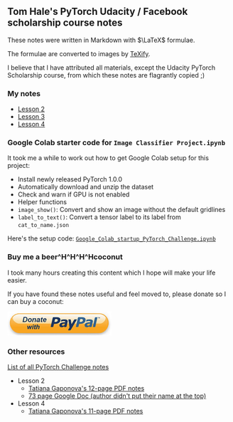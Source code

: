 ## Tom Hale's PyTorch Udacity / Facebook scholarship course notes

These notes were written in Markdown with $\LaTeX$ formulae.

The formulae are converted to images by [TeXify](https://github.com/apps/texify).

I believe that I have attributed all materials, except the Udacity PyTorch Scholarship course, from which these notes are flagrantly copied ;)

### My notes

* [Lesson 2](notes/lesson-2.md)
* [Lesson 3](notes/lesson-3.md)
* [Lesson 4](notes/lesson-4.md)

### Google Colab starter code for `Image Classifier Project.ipynb`
It took me a while to work out how to get Google Colab setup for this project:

 * Install newly released PyTorch 1.0.0
 * Automatically download and unzip the dataset
 * Check and warn if GPU is not enabled
 * Helper functions
  * `image_show()`: Convert and show an image without the default gridlines
  * `label_to_text()`: Convert a tensor label to its label from `cat_to_name.json`

Here's the setup code: [`Google_Colab_startup_PyTorch_Challenge.ipynb`](code/Google_Colab_startup_PyTorch_Challenge.ipynb)

### Buy me a beer^H^H^H^Hcoconut
I took many hours creating this content which I hope will make your life easier.

If you have found these notes useful and feel moved to, please donate so I can buy a coconut:

[![Donate button](paypal-donate.png)](https://www.paypal.me/TomHale)

### Other resources

[List of all PyTorch Challenge notes](https://docs.google.com/spreadsheets/d/1b7eD6dgWXgFuFpbWHImC5lovWLBfPR_zgaedBRA_21s/edit#gid=0)

* Lesson 2
  * [Tatiana Gaponova's 12-page PDF notes](https://github.com/baroquerock/udacity_notes/blob/master/udacity_nn_basics_tatiana_gaponova.pdf)
  * [73 page Google Doc (author didn't put their name at the top)](https://docs.google.com/document/d/13ESfbTuCja7mEZLfMz-4JxEsaxWyDOoua4gRWC6860c/edit)
* Lesson 4
  * [Tatiana Gaponova's 11-page PDF notes](https://github.com/baroquerock/udacity_notes/blob/master/udacity_cnn_tatiana_gaponova.pdf)
